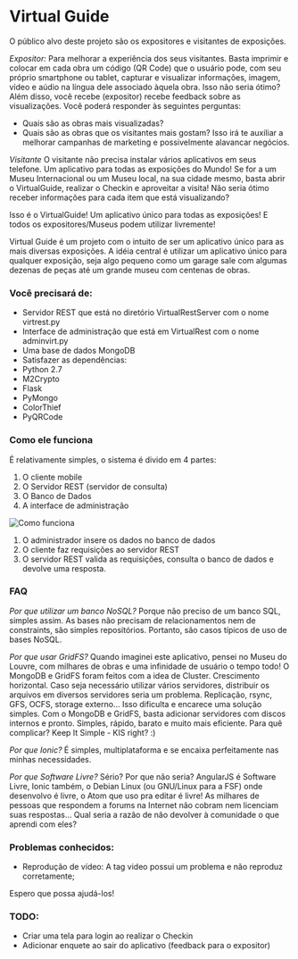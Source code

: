 # Virtual Guide

O público alvo deste projeto são os expositores e visitantes de exposições.

*Expositor:*
Para melhorar a experiência dos seus visitantes.
Basta imprimir e colocar em cada obra um código (QR Code) que o usuário pode, com seu próprio smartphone ou tablet, capturar e visualizar informações, imagem, vídeo e aúdio na língua dele associado àquela obra. Isso não seria ótimo?
Além disso, você recebe (expositor) recebe feedback sobre as visualizações.
Você poderá responder às seguintes perguntas:
- Quais são as obras mais visualizadas?
- Quais são as obras que os visitantes mais gostam?
Isso irá te auxiliar a melhorar campanhas de marketing e possivelmente alavancar negócios.

*Visitante*
O visitante não precisa instalar vários aplicativos em seus telefone. Um aplicativo para todas as exposições do Mundo!
Se for a um Museu Internacional ou um Museu local, na sua cidade mesmo, basta abrir o VirtualGuide, realizar o Checkin e aproveitar a visita!
Não seria ótimo receber informações para cada item que está visualizando?

Isso é o VirtualGuide! Um aplicativo único para todas as exposições! E todos os expositores/Museus podem utilizar livremente!

Virtual Guide é um projeto com o intuito de ser um aplicativo único para as mais diversas exposições.
A idéia central é utilizar um aplicativo único para qualquer exposição, seja algo pequeno como um garage sale com algumas dezenas de peças até um grande museu com centenas de obras.

### Você precisará de:
- Servidor REST que está no diretório VirtualRestServer com o nome virtrest.py
- Interface de administração que está em VirtualRest com o nome adminvirt.py
- Uma base de dados MongoDB
- Satisfazer as dependências:
 - Python 2.7
 - M2Crypto
 - Flask
 - PyMongo
 - ColorThief
 - PyQRCode

### Como ele funciona

É relativamente simples, o sistema é divido em 4 partes:
 1) O cliente mobile
 2) O Servidor REST (servidor de consulta)
 3) O Banco de Dados
 4) A interface de administração

![Como funciona](https://raw.githubusercontent.com/allangood/virtualguide/master/site_media/virtualguide_pt.jpg "Como Funciona")

1) O administrador insere os dados no banco de dados
2) O cliente faz requisições ao servidor REST
3) O servidor REST valida as requisições, consulta o banco de dados e devolve uma resposta.

### FAQ
*Por que utilizar um banco NoSQL?*
Porque não preciso de um banco SQL, simples assim. As bases não precisam de relacionamentos nem de constraints, são simples repositórios. Portanto, são casos típicos de uso de bases NoSQL.

*Por que usar GridFS?*
Quando imaginei este aplicativo, pensei no Museu do Louvre, com milhares de obras e uma infinidade de usuário o tempo todo!
O MongoDB e GridFS foram feitos com a idea de Cluster. Crescimento horizontal. Caso seja necessário utilizar vários servidores, distribuir os arquivos em diversos servidores seria um problema. Replicação, rsync, GFS, OCFS, storage externo... Isso dificulta e encarece uma solução simples. Com o MongoDB e GridFS, basta adicionar servidores com discos internos e pronto. Simples, rápido, barato e muito mais eficiente. Para quê complicar? Keep It Simple - KIS right? :)

*Por que Ionic?*
É simples, multiplataforma e se encaixa perfeitamente nas minhas necessidades.

*Por que Software Livre?*
Sério? Por que não seria? AngularJS é Software Livre, Ionic também, o Debian Linux (ou GNU/Linux para a FSF) onde desenvolvo é livre, o Atom que uso pra editar é livre! As milhares de pessoas que respondem a forums na Internet não cobram nem licenciam suas respostas... Qual seria a razão de não devolver à comunidade o que aprendi com eles?

### Problemas conhecidos:
- Reprodução de vídeo: A tag video possui um problema e não reproduz corretamente;

Espero que possa ajudá-los!


### TODO:
- Criar uma tela para login ao realizar o Checkin
- Adicionar enquete ao sair do aplicativo (feedback para o expositor)
